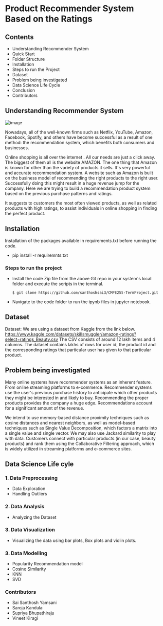 # Product Recommender System Based on the Ratings



## Contents
* Understanding Recommender System
* Quick Start
* Folder Structure
* Installation
* Steps to run the Project
* Dataset
* Problem being investigated
* Data Science Life Cycle
* Conclusion
* Contributors


## Understanding Recommender System

![image](https://user-images.githubusercontent.com/90812789/169641899-81540bf0-9c19-47d2-b6b3-e3960c3219e4.jpeg)


Nowadays, all of the well-known firms such as Netflix, YouTube, Amazon, Facebook, Spotify, and others have become successful as a result of one method: the recommendation system, which benefits both consumers and businesses.

Online shopping is all over the internet . All our needs are just a click away. The biggest of them all is the website AMAZON. The one thing that Amazon is known for other than the variety of products it sells. It's very powerful and accurate recommendation system. A website such as Amazon is built on the business model of recommending the right products to the right user. Successfully doing this might result in a huge revenue jump for the company. Here we are trying to build a recommendation product system based on the previous purchase patterns and ratings.

It suggests to customers the most often viewed products, as well as related products with high ratings, to assist individuals in online shopping in finding the perfect product.

## Installation
Installation of the packages available in requirements.txt before running the code.

* pip install -r requiremnts.txt 

### Steps to run the project

* Install the code Zip file from the above Git repo in your system's local folder and execute the scripts in the terminal.

      $ git clone https://github.com/santhoshsai3/CMPE255-TermProject.git
      
* Navigate to the code folder to run the ipynb files in jupyter notebook.



## Dataset
Dataset:  We are using a dataset from Kaggle from the link below.
https://www.kaggle.com/datasets/skillsmuggler/amazon-ratings?select=ratings_Beauty.csv
The CSV consists of around 12 lakh items and 4 columns. The dataset contains lakhs of rows for user id, the product id and the corresponding ratings that particular user has given to that particular product. 


## Problem being investigated
Many online systems have recommender systems as an inherent feature. From online streaming platforms to e-commerce.
Recommender systems use the user's previous purchase history to anticipate which other products they might be interested in and likely to buy. Recommending the proper products provides the company a huge edge. Recommendations account for a significant amount of the revenue. 

We intend to use memory-based distance proximity techniques such as cosine distances and nearest neighbors, as well as model-based techniques such as Single Value Decomposition, which factors a matrix into a single value and single vector. We may also use Jackard similarity to play with data. Customers connect with particular products (in our case, beauty products) and rank them using the Collaborative Filtering approach, which is widely utilized in streaming platforms and e-commerce sites.

## Data Science Life cyle
### 1. Data Preprocessing
* Data Exploration
* Handling Outliers

### 2. Data Analysis
* Analyzing the Dataset

### 3. Data Visualization
* Visualizing the data using bar plots, Box plots and violin plots.

### 3. Data Modelling
* Popularity Recommendation model
* Cosine Similarity
* KNN
* SVD

### Contributors
* Sai Santhosh Yamsani
* Saroja Kandula
* Supriya Bhupathiraju
* Vineet Kiragi









